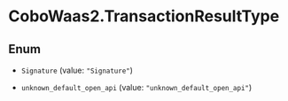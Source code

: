 # CoboWaas2.TransactionResultType

## Enum


* `Signature` (value: `"Signature"`)

* `unknown_default_open_api` (value: `"unknown_default_open_api"`)


